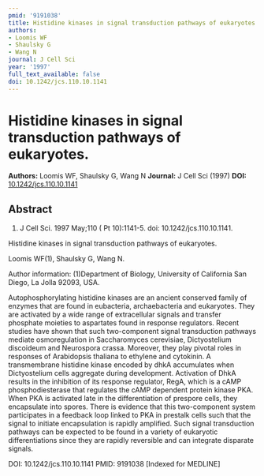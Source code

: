 ```yaml
---
pmid: '9191038'
title: Histidine kinases in signal transduction pathways of eukaryotes.
authors:
- Loomis WF
- Shaulsky G
- Wang N
journal: J Cell Sci
year: '1997'
full_text_available: false
doi: 10.1242/jcs.110.10.1141
---
```


# Histidine kinases in signal transduction pathways of eukaryotes.
**Authors:** Loomis WF, Shaulsky G, Wang N
**Journal:** J Cell Sci (1997)
**DOI:** [10.1242/jcs.110.10.1141](https://doi.org/10.1242/jcs.110.10.1141)

## Abstract

1. J Cell Sci. 1997 May;110 ( Pt 10):1141-5. doi: 10.1242/jcs.110.10.1141.

Histidine kinases in signal transduction pathways of eukaryotes.

Loomis WF(1), Shaulsky G, Wang N.

Author information:
(1)Department of Biology, University of California San Diego, La Jolla 92093, 
USA.

Autophosphorylating histidine kinases are an ancient conserved family of enzymes 
that are found in eubacteria, archaebacteria and eukaryotes. They are activated 
by a wide range of extracellular signals and transfer phosphate moieties to 
aspartates found in response regulators. Recent studies have shown that such 
two-component signal transduction pathways mediate osmoregulation in 
Saccharomyces cerevisiae, Dictyostelium discoideum and Neurospora crassa. 
Moreover, they play pivotal roles in responses of Arabidopsis thaliana to 
ethylene and cytokinin. A transmembrane histidine kinase encoded by dhkA 
accumulates when Dictyostelium cells aggregate during development. Activation of 
DhkA results in the inhibition of its response regulator, RegA, which is a cAMP 
phosphodiesterase that regulates the cAMP dependent protein kinase PKA. When PKA 
is activated late in the differentiation of prespore cells, they encapsulate 
into spores. There is evidence that this two-component system participates in a 
feedback loop linked to PKA in prestalk cells such that the signal to initiate 
encapsulation is rapidly amplified. Such signal transduction pathways can be 
expected to be found in a variety of eukaryotic differentiations since they are 
rapidly reversible and can integrate disparate signals.

DOI: 10.1242/jcs.110.10.1141
PMID: 9191038 [Indexed for MEDLINE]
